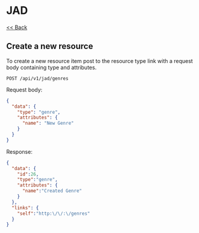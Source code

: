 # JAD

[<< Back](../README.md)

## Create a new resource

To create a new resource item post to the resource type link with a request body containing type and attributes.

```
POST /api/v1/jad/genres
```

Request body:
```json
{
  "data": {
    "type": "genre",
    "attributes": {
      "name": "New Genre"
    }   
  }
}
```

Response:
```json
{
  "data": {
    "id":26,
    "type":"genre",
    "attributes": {
      "name":"Created Genre"
    }
  },
  "links": {
    "self":"http:\/\/:\/genres"
  }
}
```

